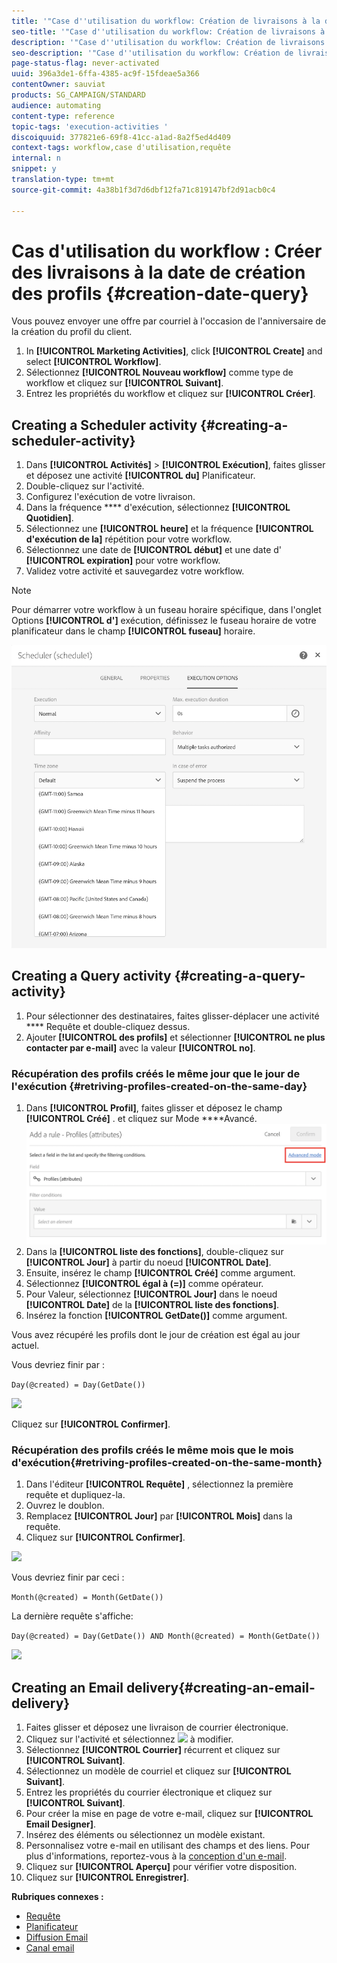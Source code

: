 ```yaml
---
title: '"Case d''utilisation du workflow: Création de livraisons à la date de création du profil"'
seo-title: '"Case d''utilisation du workflow: Création de livraisons à la date de création du profil"'
description: '"Case d''utilisation du workflow: Création de livraisons à la date de création du profil"'
seo-description: '"Case d''utilisation du workflow: Création de livraisons à la date de création du profil"'
page-status-flag: never-activated
uuid: 396a3de1-6ffa-4385-ac9f-15fdeae5a366
contentOwner: sauviat
products: SG_CAMPAIGN/STANDARD
audience: automating
content-type: reference
topic-tags: 'execution-activities '
discoiquuid: 377821e6-69f8-41cc-a1ad-8a2f5ed4d409
context-tags: workflow,case d'utilisation,requête
internal: n
snippet: y
translation-type: tm+mt
source-git-commit: 4a38b1f3d7d6dbf12fa71c819147bf2d91acb0c4

---
```



# Cas d'utilisation du workflow : Créer des livraisons à la date de création des profils {#creation-date-query}

Vous pouvez envoyer une offre par courriel à l'occasion de l'anniversaire de la création du profil du client.

1. In **[!UICONTROL Marketing Activities]**, click **[!UICONTROL Create]** and select **[!UICONTROL Workflow]**.
1. Sélectionnez **[!UICONTROL Nouveau workflow]** comme type de workflow et cliquez sur **[!UICONTROL Suivant]**.
1. Entrez les propriétés du workflow et cliquez sur **[!UICONTROL Créer]**.

## Creating a Scheduler activity {#creating-a-scheduler-activity}

1. Dans **[!UICONTROL Activités]** &gt; **[!UICONTROL Exécution]**, faites glisser et déposez une activité **[!UICONTROL du]** Planificateur.
1. Double-cliquez sur l'activité.
1. Configurez l'exécution de votre livraison.
1. Dans la fréquence **** d'exécution, sélectionnez **[!UICONTROL Quotidien]**.
1. Sélectionnez une **[!UICONTROL heure]** et la fréquence **[!UICONTROL d'exécution de la]** répétition pour votre workflow.
1. Sélectionnez une date de **[!UICONTROL début]** et une date d' **[!UICONTROL expiration]** pour votre workflow.
1. Validez votre activité et sauvegardez votre workflow.

>[!NOTE]
>
>Pour démarrer votre workflow à un fuseau horaire spécifique, dans l'onglet Options **[!UICONTROL d']** exécution, définissez le fuseau horaire de votre planificateur dans le champ **[!UICONTROL fuseau]** horaire.

![](assets/time_zone.png)

## Creating a Query activity {#creating-a-query-activity}

1. Pour sélectionner des destinataires, faites glisser-déplacer une activité **** Requête et double-cliquez dessus.
1. Ajouter **[!UICONTROL des profils]** et sélectionner **[!UICONTROL ne plus contacter par e-mail]** avec la valeur **[!UICONTROL no]**.

### Récupération des profils créés le même jour que le jour de l'exécution {#retriving-profiles-created-on-the-same-day}

1. Dans **[!UICONTROL Profil]**, faites glisser et déposez le champ **[!UICONTROL Créé]** . et cliquez sur Mode ****Avancé.
   ![](assets/advanced_mode.png)
1. Dans la **[!UICONTROL liste des fonctions]**, double-cliquez sur **[!UICONTROL Jour]** à partir du noeud **[!UICONTROL Date]**.
1. Ensuite, insérez le champ **[!UICONTROL Créé]** comme argument.
1. Sélectionnez **[!UICONTROL égal à (=)]** comme opérateur.
1. Pour Valeur, sélectionnez **[!UICONTROL Jour]** dans le noeud **[!UICONTROL Date]** de la **[!UICONTROL liste des fonctions]**.
1. Insérez la fonction **[!UICONTROL GetDate()]** comme argument.

Vous avez récupéré les profils dont le jour de création est égal au jour actuel.

Vous devriez finir par :

```Day(@created) = Day(GetDate())```

![](assets/day_creation_query.png)

Cliquez sur **[!UICONTROL Confirmer]**.

### Récupération des profils créés le même mois que le mois d'exécution{#retriving-profiles-created-on-the-same-month}

1. Dans l'éditeur **[!UICONTROL Requête]** , sélectionnez la première requête et dupliquez-la.
1. Ouvrez le doublon.
1. Remplacez **[!UICONTROL Jour]** par **[!UICONTROL Mois]** dans la requête.
1. Cliquez sur **[!UICONTROL Confirmer]**.

![](assets/month_rule.png)

Vous devriez finir par ceci :

``` Month(@created) = Month(GetDate()) ```

La dernière requête s'affiche:

```Day(@created) = Day(GetDate()) AND Month(@created) = Month(GetDate())```

![](assets/expression_editor_1.png)

## Creating an Email delivery{#creating-an-email-delivery}

1. Faites glisser et déposez une livraison de courrier électronique.
1. Cliquez sur l'activité et sélectionnez ![](assets/edit_darkgrey-24px.png) à modifier.
1. Sélectionnez **[!UICONTROL Courrier]** récurrent et cliquez sur **[!UICONTROL Suivant]**.
1. Sélectionnez un modèle de courriel et cliquez sur **[!UICONTROL Suivant]**.
1. Entrez les propriétés du courrier électronique et cliquez sur **[!UICONTROL Suivant]**.
1. Pour créer la mise en page de votre e-mail, cliquez sur **[!UICONTROL Email Designer]**.
1. Insérez des éléments ou sélectionnez un modèle existant.
1. Personnalisez votre e-mail en utilisant des champs et des liens.
Pour plus d'informations, reportez-vous à la [conception d'un e-mail](../../designing/using/designing-from-scratch.md#designing-an-email-content-from-scratch).
1. Cliquez sur **[!UICONTROL Aperçu]** pour vérifier votre disposition.
1. Cliquez sur **[!UICONTROL Enregistrer]**.

**Rubriques connexes :**

* [Requête](../../automating/using/query.md)
* [Planificateur](../../automating/using/scheduler.md)
* [Diffusion Email ](../../automating/using/email-delivery.md)
* [Canal email](../../channels/using/creating-an-email.md)
